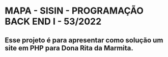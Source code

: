 # MAPA - SISIN - PROGRAMAÇÃO BACK END I - 53/2022
## Esse projeto é para apresentar como solução um site em PHP para Dona Rita da Marmita.
